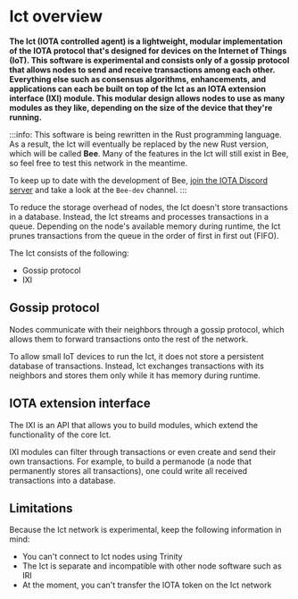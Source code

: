# Ict overview

**The Ict (IOTA controlled agent) is a lightweight, modular implementation of the IOTA protocol that's designed for devices on the Internet of Things (IoT). This software is experimental and consists only of a gossip protocol that allows nodes to send and receive transactions among each other. Everything else such as consensus algorithms, enhancements, and applications can each be built on top of the Ict as an IOTA extension interface (IXI) module. This modular design allows nodes to use as many modules as they like, depending on the size of the device that they're running.**

:::info:
This software is being rewritten in the Rust programming language. As a result, the Ict will eventually be replaced by the new Rust version, which will be called **Bee**. Many of the features in the Ict will still exist in Bee, so feel free to test this network in the meantime.

To keep up to date with the development of Bee, [join the IOTA Discord server](https://discord.iota.org) and take a look at the `Bee-dev` channel.
:::

To reduce the storage overhead of nodes, the Ict doesn't store transactions in a database. Instead, the Ict streams and processes transactions in a queue. Depending on the node's available memory during runtime, the Ict prunes transactions from the queue in the order of first in first out (FIFO).

The Ict consists of the following:

* Gossip protocol
* IXI

## Gossip protocol

Nodes communicate with their neighbors through a gossip protocol, which allows them to forward transactions onto the rest of the network.

To allow small IoT devices to run the Ict, it does not store a persistent database of transactions. Instead, Ict exchanges transactions with its neighbors and stores them only while it has memory during runtime. 

## IOTA extension interface

The IXI is an API that allows you to build modules, which extend the functionality of the core Ict.

IXI modules can filter through transactions or even create and send their own transactions. For example, to build a permanode (a node that permanently stores all transactions), one could write all received transactions into a database.

## Limitations

Because the Ict network is experimental, keep the following information in mind:

* You can't connect to Ict nodes using Trinity
* The Ict is separate and incompatible with other node software such as IRI
* At the moment, you can't transfer the IOTA token on the Ict network
